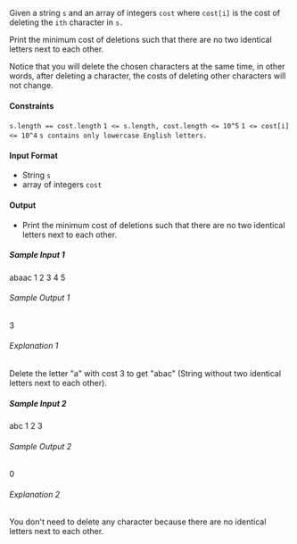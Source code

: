 Given a string `s` and an array of integers `cost` where `cost[i]` is the cost of deleting the `ith` character in `s.`

Print the minimum cost of deletions such that there are no two identical letters next to each other.

Notice that you will delete the chosen characters at the same time, in other words, after deleting a character, the costs of deleting other characters will not change.

#### Constraints
`s.length == cost.length`
`1 <= s.length, cost.length <= 10^5`
`1 <= cost[i] <= 10^4`
`s contains only lowercase English letters.`

#### Input Format
* String `s`
* array of integers `cost`
   
#### Output 
* Print the minimum cost of deletions such that there are no two identical letters next to each other.

##### Sample Input 1
abaac
1 2 3 4 5
###### Sample Output 1
3
###### Explanation 1
Delete the letter "a" with cost 3 to get "abac" (String without two identical letters next to each other).


##### Sample Input 2
abc
1 2 3
###### Sample Output 2
0
###### Explanation 2
You don't need to delete any character because there are no identical letters next to each other.
